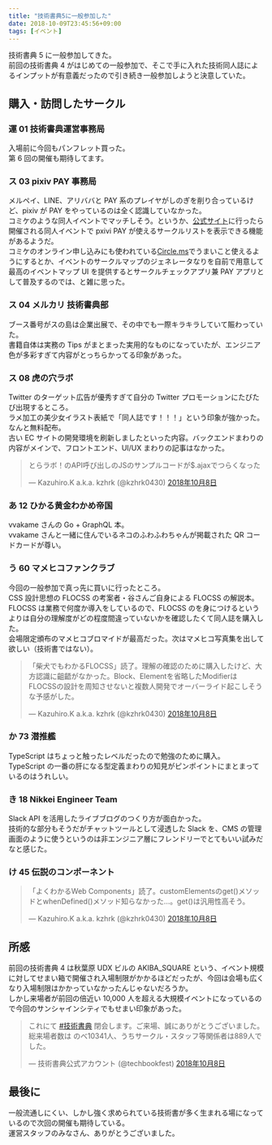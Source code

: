 ```yaml
---
title: "技術書典5に一般参加した"
date: 2018-10-09T23:45:56+09:00
tags: [イベント]
---
```


技術書典 5 に一般参加してきた。  
前回の技術書典 4 がはじめての一般参加で、そこで手に入れた技術同人誌によるインプットが有意義だったので引き続き一般参加しようと決意していた。

## 購入・訪問したサークル

### 運 01 技術書典運営事務局

入場前に今回もパンフレット買った。  
第 6 回の開催も期待してます。

### ス 03 pixiv PAY 事務局

メルペイ、LINE、アリババと PAY 系のプレイヤがしのぎを削り合っているけど、pixiv が PAY をやっているのは全く認識していなかった。  
コミケのような同人イベントでマッチしそう。というか、[公式サイト](https://pay.pixiv.net/)に行ったら開催される同人イベントで pxivi PAY が使えるサークルリストを表示できる機能があるようだ。  
コミケのオンライン申し込みにも使われている[Circle.ms](https://portal.circle.ms/)でうまいこと使えるようにするとか、イベントのサークルマップのジェネレータなりを自前で用意して最高のイベントマップ UI を提供するとサークルチェックアプリ兼 PAY アプリとして普及するのでは、と雑に思った。

### ス 04 メルカリ 技術書典部

ブース番号がスの島は企業出展で、その中でも一際キラキラしていて賑わっていた。  
書籍自体は実務の Tips がまとまった実用的なものになっていたが、エンジニア色が多彩すぎて内容がとっちらかってる印象があった。

### ス 08 虎の穴ラボ

Twitter のターゲット広告が優秀すぎて自分の Twitter プロモーションにたびたび出現するところ。  
ラメ加工の美少女イラスト表紙で「同人誌です！！！」という印象が強かった。なんと無料配布。  
古い EC サイトの開発環境を刷新しましたといった内容。バックエンドまわりの内容がメインで、フロントエンド、UI/UX まわりの記事はなかった。

<blockquote class="twitter-tweet" data-lang="ja"><p lang="ja" dir="ltr">とらラボ！のAPI呼び出しのJSのサンプルコードが$.ajaxでつらくなった</p>&mdash; Kazuhiro.K a.k.a. kzhrk (@kzhrk0430) <a href="https://twitter.com/kzhrk0430/status/1049168500210581505?ref_src=twsrc%5Etfw">2018年10月8日</a></blockquote>

### あ 12 ひかる黄金わかめ帝国

vvakame さんの Go + GraphQL 本。  
vvakame さんと一緒に住んでいるネコのふわふわちゃんが掲載された QR コードカードが尊い。

### う 60 マメヒコファンクラブ

今回の一般参加で真っ先に買いに行ったところ。  
CSS 設計思想の FLOCSS の考案者・谷さんご自身による FLOCSS の解説本。  
FLOCSS は業務で何度か導入をしているので、FLOCSS のを身につけるというよりは自分の理解度がどの程度間違っていないかを確認したくて同人誌を購入した。  
会場限定頒布のマメヒコブロマイドが最高だった。次はマメヒコ写真集を出して欲しい（技術書ではない）。

<blockquote class="twitter-tweet" data-lang="ja"><p lang="ja" dir="ltr">「柴犬でもわかるFLOCSS」読了。理解の確認のために購入したけど、大方認識に齟齬がなかった。Block、Elementを省略したModifierはFLOCSSの設計を周知させないと複数人開発でオーバーライド起こしそうな予感がした。</p>&mdash; Kazuhiro.K a.k.a. kzhrk (@kzhrk0430) <a href="https://twitter.com/kzhrk0430/status/1049175461899657216?ref_src=twsrc%5Etfw">2018年10月8日</a></blockquote>

### か 73 潜推艦

TypeScript はちょっと触ったレベルだったので勉強のために購入。  
TypeScript の一番の肝になる型定義まわりの知見がピンポイントにまとまっているのはうれしい。

### き 18 Nikkei Engineer Team

Slack API を活用したライブブログのつくり方が面白かった。  
技術的な部分もそうだがチャットツールとして浸透した Slack を、CMS の管理画面のように使うというのは非エンジニア層にフレンドリーでとてもいい試みだなと感じた。

### け 45 伝説のコンポーネント

<blockquote class="twitter-tweet" data-lang="ja"><p lang="ja" dir="ltr">「よくわかるWeb Components」読了。customElementsのget()メソッドとwhenDefined()メソッド知らなかった…。get()は汎用性高そう。</p>&mdash; Kazuhiro.K a.k.a. kzhrk (@kzhrk0430) <a href="https://twitter.com/kzhrk0430/status/1049187115592871937?ref_src=twsrc%5Etfw">2018年10月8日</a></blockquote>

## 所感

前回の技術書典 4 は秋葉原 UDX ビルの AKIBA_SQUARE という、イベント規模に対してせまい箱で開催され入場制限がかかるほどだったが、今回は会場も広くなり入場制限はかかっていなかったんじゃないだろうか。  
しかし来場者が前回の倍近い 10,000 人を超える大規模イベントになっているので今回のサンシャインシティでもせまい印象があった。

<blockquote class="twitter-tweet" data-lang="ja"><p lang="ja" dir="ltr">これにて <a href="https://twitter.com/hashtag/%E6%8A%80%E8%A1%93%E6%9B%B8%E5%85%B8?src=hash&amp;ref_src=twsrc%5Etfw">#技術書典</a> 閉会します。ご来場、誠にありがとうございました。総来場者数は のべ10341人、うちサークル・スタッフ等関係者は889人でした。</p>&mdash; 技術書典公式アカウント (@techbookfest) <a href="https://twitter.com/techbookfest/status/1049208448372465664?ref_src=twsrc%5Etfw">2018年10月8日</a></blockquote>

## 最後に

一般流通しにくい、しかし強く求められている技術書が多く生まれる場になっているので次回の開催も期待している。  
運営スタッフのみなさん、ありがとうございました。

